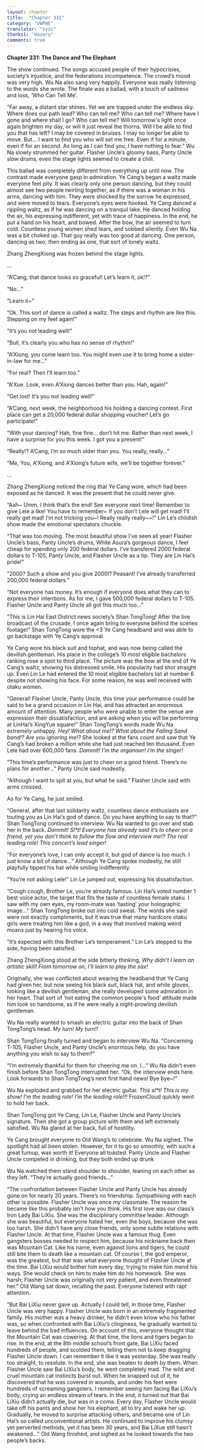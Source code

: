 ```yaml
---
layout: chapter
title:  "Chapter 331"
category: "VWPWE"
translator: "syzc"
thanks1: "Hazery"
comments: true
---
```


**Chapter 331: The Dance and The Elephant**

The show continued. The songs accused people of their hypocrisies, society’s injustice, and the federations incompetence. The crowd’s mood was very high. Wu Na also sang very happily. Everyone was really listening to the words she wrote. The finale was a ballad, with a touch of sadness and loss, ‘Who Can Tell Me’. 

“Far away, a distant star shines. Yet we are trapped under the endless sky. Where does our path lead? Who can tell me? Who can tell me? Where have I gone and where shall I go? Who can tell me? Will tomorrow's light once again brighten my day, or will it just reveal the thorns. Will I be able to find you that has left? I may be covered in bruises. I may no longer be able to move. But… I want to find you who will set me free. Even if for a minute, even if for an second. As long as I can find you, I have nothing to fear.” Wu Na slowly strummed her guitar. Flasher Uncle’s gloomy bass, Panty Uncle slow drums, even the stage lights seemed to create a chill.

This ballad was completely different from everything up until now. The contrast made everyone gasp in admiration. Ye Cang’s began a waltz made everyone feel pity. It was clearly only one person dancing, but they could almost see two people twirling together, as if there was a woman in his arms, dancing with him. They were shocked by the sorrow he expressed, and were moved to tears. Everyone’s eyes were hooked. Ye Cang danced a rippling waltz, as if he was dancing on a tranquil lake. He danced holding the air, his expressing indifferent, yet with trace of happiness. In the end, he put a hand on his heart, and bowed. After the bow, the air seemed to turn cold. Countless young women shed tears, and sobbed silently. Even Wu Na was a bit choked up. That guy really was too good at dancing. One person, dancing as two, then ending as one, that sort of lonely waltz.

Zhang ZhengXiong was frozen behind the stage lights.

...

“A’Cang, that dance looks so graceful! Let’s learn it, ok!?”

“No...”

“Learn it~”

“Ok. This sort of dance is called a waltz. The steps and rhythm are like this. Stepping on my feet again!”

“It’s you not leading well!”

“Bull, it’s clearly you who has no sense of rhythm!”

“A’Xiong, you come learn too. You might even use it to bring home a sister-in-law for me...”

“For real? Then I’ll learn too.”

“A’Xue. Look, even A’Xiong dances better than you. Hah, again!”

“Get lost! It’s you not leading well!”

“A’Cang, next week, the neighborhood his holding a dancing contest. First place can get a 20,000 federal dollar shopping voucher! Let’s go participate!”

“With your dancing? Hah, fine fine… don’t hit me. Rather than next week, I have a surprise for you this week. I got you a present!”

“Really!? A’Cang, I’m so much older than you. You really, really...”

“Me, You, A’Xiong, and A’Xiong’s future wife, we’ll be together forever.”

...

Zhang ZhengXiong noticed the ring that Ye Cang wore, which had been exposed as he danced. It was the present that he could never give.

“Aah~ Umm, I think that’s the end! See everyone next time! Remember to give Lele a like! You have to remember~ If you don’t Lele will get mad! I’ll really get mad! I’m not tricking you~! Really really really~~!” Lin Le’s childish show made the emotional spectators chuckle.

“That was too moving. The most beautiful show I’ve seen all year! Flasher Uncle’s bass, Panty Uncle’s drums, White Asura’s gorgeous dance, I feel cheap for spending only 200 federal dollars. I’ve transfered 2000 federal dollars to T-105, Panty Uncle, and Flasher Uncle as a tip. They are Lin Hai’s pride!”

“2000? Such a show and you give 2000!? Peasant! I’ve already transferred 200,000 federal dollars.”

“Not everyone has money. It’s enough if everyone does what they can to express their intentions. As for me, I gave 500,000 federal dollars to T-105. Flasher Uncle and Panty Uncle all got this much too...”

“This is Lin Hai East District news society’s Shan TongTong! After the live broadcast of the crusade, I once again bring to everyone behind the scenes footage!” Shan TongTong wore the <3 Ye Cang headband and was able to go backstage with Ye Cang’s approval.

Ye Cang wore his black suit and tophat, and was now being called the devilish gentleman. His place in the college’s 10 most eligible bachelors ranking rose a spot to third place. The picture was the bow at the end of Ye Cang’s waltz, showing his distressed smile. His popularity had shot straight up. Even Lin Le had entered the 10 most eligible bachelors list at number 6 despite not showing his face. For some reason, he was well received with otaku women.

“General! Flasher Uncle, Panty Uncle, this time your performance could be said to be a grand occasion in Lin Hai, and has attracted an enormous amount of attention. Many people who were unable to enter the venue are expression their dissatisfaction, and are asking when you will be performing at LinHai’s XingYue square!” Shan TongTong’s words made Wu Na extremely unhappy. *Hey! What about me!? What about the Falling Sand band!? Are you ignoring me!?* She looked at the fans count and saw that Ye Cang’s had broken a million while she had just reached ten thousand. Even Lele had over 600,000 fans. *Dammit! I’m the organiser! I’m the singer!*

“This time’s performance was just to cheer on a good friend. There’s no plans for another...” Panty Uncle said modestly.

“Although I want to spit at you, but what he said.” Flasher Uncle said with arms crossed.

As for Ye Cang, he just smiled.

“General, after that last solidarity waltz, countless dance enthusiasts are touting you as Lin Hai’s god of dance. Do you have anything to say to that?” Shan TongTong continued to interview. Wu Na wanted to go over and stab her in the back. *Dammit! Sl\*t! Everyone has already said it’s to cheer on a friend, yet you don’t think to follow the flow and interview me!? The real leading role! This concert’s lead singer!*

“For everyone’s love, I can only accept it, but god of dance is too much. I just know a bit of dance...” Although Ye Cang spoke modestly, he still playfully tipped his hat while smiling indifferently.

“You’re not asking Lele!” Lin Le jumped out, expressing his dissatisfaction.

“Cough cough, Brother Le, you’re already famous. Lin Hai’s voted number 1 best voice actor, the target that fits the taste of countless female otaku. I saw with my own eyes, my room-mate was ‘tasting’ your holographic image...” Shan TongTong broke out into cold sweat. The words she said were not exactly compliments, but it was true that many hardcore otaku girls were treating him like a god, in a way that involved making weird moans just by hearing his voice.

“It’s expected with this Brother Le’s temperament.” Lin Le’s stepped to the side, having been satisfied.

Zhang ZhengXiong stood at the side bitterly thinking, *Why didn’t I learn an artistic skill! From tomorrow on, I’ll learn to play the sax!*

Originally, she was conflicted about wearing the headband that Ye Cang had given her, but now seeing his black suit, black hat, and white gloves, looking like a devilish gentleman, she really developed some admiration in her heart. That sort of ‘not eating the common people's food’ attitude made him look so handsome, as if he were really a night-prowling devilish gentleman.

Wu Na really wanted to smash an electric guitar into the back of Shan TongTong’s head. *My turn! My turn!!*

Shan TongTong finally turned and began to interview Wu Na. “Concerning T-105, Flasher Uncle, and Panty Uncle’s enormous help, do you have anything you wish to say to them?”

“I’m extremely thankful for them for cheering me on. I...” Wu Na didn’t even finish before Shan TongTong interrupted her. “Ok, the interview ends here. Look forwards to Shan TongTong’s next first hand news! Bye bye~!”

Wu Na exploded and grabbed for her electric guitar. *This sl\*t! This is my show! I’m the leading role! I’m the leading role!!!* FrozenCloud quickly went to hold her back.

Shan TongTong got Ye Cang, Lin Le, Flasher Uncle and Panty Uncle’s signature. Then she got a group picture with them and left extremely satisfied. Wu Na glared at her back, full of hostility.

Ye Cang brought everyone to Old Wang’s to celebrate. Wu Na sighed. The spotlight had all been stolen. However, for it to go so smoothly, with such a great turnup, was worth it! Everyone all toasted. Panty Uncle and Flasher Uncle competed in drinking, but they both ended up drunk

Wu Na watched them stand shoulder to shoulder, leaning on each other as they left. “They’re actually good friends...”

“The confrontation between Flasher Uncle and Panty Uncle has already gone on for nearly 20 years. There’s no friendship. Sympathising with each other is possible. Flasher Uncle was once my classmate. The reason he became like this probably isn’t how you think. His first love was our class’s Iron Lady Bai LiXiu. She was the disciplinary committee leader. Although she was beautiful, but everyone hated her, even the boys, because she was too harsh. She didn’t have any close friends, only some subtle relations with Flasher Uncle. At that time, Flasher Uncle was a famous thug. Even gangsters bosses needed to respect him, because his nickname back then was Mountain Cat. Like his name, even against lions and tigers, he could still bite them to death like a mountain cat. Of course I, the god emperor, was the greatest, but that was what everyone thought of Flasher Uncle at the time. Bai LiXiu would bother him every day, trying to make him mend his ways. She would check on him to make him do his homework. She was harsh; Flasher Uncle was originally not very patient, and even threatened her.” Old Wang sat down, recalling the past. Everyone listened with rapt attention.

“But Bai LiXiu never gave up. Actually I could tell, in those time, Flasher Uncle was very happy. Flasher Uncle was born in an extremely fragmented family. His mother was a heavy drinker, he didn’t even know who his father was, so when confronted with Bai LiXiu’s clinginess, he gradually wanted to leave behind the bad influences. On account of this, everyone thought that the Mountain Cat was cowering. At that time, the lions and tigers began to rise. In the end, at the 8th middle school’s front gate, Bai LiXiu faced hundreds of people, and scolded them, telling them not to keep dragging Flasher Uncle down. I can remember it like it was yesterday. She was really too straight, to resolute. In the end, she was beaten to death by them. When Flasher Uncle saw Bai LiXiu’s body, he went completely mad. The wild and cruel mountain cat instincts burst out. When he snapped out of it, he discovered that he was covered in wounds, and under his feet were hundreds of screaming gangsters. I remember seeing him facing Bai LiXiu’s body, crying an endless stream of tears. In the end, it turned out that Bai LiXiu didn’t actually die, but was in a coma. Every day, Flasher Uncle would take off his pants and show her his elephant, all to try and wake her up. Gradually, he moved to surprise attacking others, and became one of Lin Hai’s so called unconventional artists. He continued to improve his clumsy yet perverted methods, yet it has been 30 years, and Bai LiXue still hasn’t awakened...” Old Wang finished, and sighed as he looked towards the two people’s backs.

